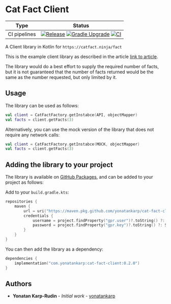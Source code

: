 # Cat Fact Client

[release-badge]: https://github.com/yonatankarp/cat-fact-client/actions/workflows/release.yml/badge.svg
[release-state]: https://github.com/yonatankarp/cat-fact-client/actions/workflows/release.yml
[gradle-upgrade-badge]: https://github.com/yonatankarp/cat-fact-client/actions/workflows/update-gradle-wrapper.yml/badge.svg
[gradle-upgrade-state]: https://github.com/yonatankarp/cat-fact-client/actions/workflows/update-gradle-wrapper.yml
[ci-badge]: https://github.com/yonatankarp/cat-fact-client/actions/workflows/ci.yml/badge.svg
[ci-state]: https://github.com/yonatankarp/cat-fact-client/actions/workflows/ci.yml


| **Type**     | **Status**                                                                                                                              |
|--------------|-----------------------------------------------------------------------------------------------------------------------------------------|
| CI pipelines | [![Release][release-badge]][release-state] [![Gradle Upgrade][gradle-upgrade-badge]][gradle-upgrade-state] [![CI][ci-badge]][ci-state]  |

A Client library in Kotlin for `https://catfact.ninja/fact`

This is the example client library as described in the article [link to article]().

The library would do a best effort to supply the required number of facts, but
it is not guaranteed that the number of facts returned would be the same as the
number requested, but only limited by it.

## Usage

The library can be used as follows:

```kotlin
val client = CatFactFactory.getInstabce(API, objectMapper)
val facts = client.getFacts(3)
```

Alternatively, you can use the mock version of the library that does not require
any network calls:

```kotlin
val client = CatFactFactory.getInstabce(MOCK, objectMapper)
val facts = client.getFacts(3)
```

## Adding the library to your project

The library is available on [GitHub Packages](https://github.com/yonatankarp/cat-fact-client/packages),
and can be added to your project as follows:


Add to your `build.gradle.kts`:

```kotlin
repositories {
    maven {
        url = uri("https://maven.pkg.github.com/yonatankarp/cat-fact-client")
        credentials {
            username = project.findProperty("gpr.user")?.toString() ?: System.getenv("GITHUB_ACTOR")
            password = project.findProperty("gpr.key")?.toString() ?: System.getenv("GITHUB_TOKEN")
        }
    }
}
```

You can then add the library as a dependency:

```kotlin
dependencies {
    implementation("com.yonatankarp:cat-fact-client:0.2.0")
}
```

## Authors

- **Yonatan Karp-Rudin** - *Initial work* - [yonatankarp](https://github.com/yonatankarp)

